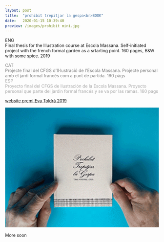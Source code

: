 ```yaml
---
layout: post
title:  "prohibit trepitjar la gespa<br>BOOK"
date:   2020-01-15 10:39:40
preview: /images/prohibit mini.jpg
---
```


ENG<br>
Final thesis for the Illustration course at Escola Massana. Self-initiated project with the french formal garden as a srtarting point. 160 pages, B&W with some spice. 2019<br>

<font color="#808080">
CAT<br>
Projecte final del CFGS d'Il·lustració de l'Escola Massana. Projecte personal amb el jardi formal francès com a punt de partida. 160 pàgs</font><br>

<font color="#A9A9A9">
ESP<br>
Proyecto final del CFGS de Ilustración de la Escola Massana. Proyecto personal que parte del jardin formal francés y se va por las ramas. 160 pags</font><br>

<a href="http://evatoldra.cat/tania-manzanal/">website premi Eva Toldrà 2019</a>

<img src="/images/prohibit.gif" alt="drawing" width="600px">


More soon
